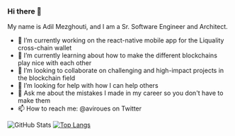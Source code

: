 ### Hi there 👋
My name is Adil Mezghouti, and I am a Sr. Software Engineer and Architect.

- 🔭 I’m currently working on the react-native mobile app for the Liquality cross-chain wallet
- 🌱 I’m currently learning about how to make the different blockchains play nice with each other
- 👯 I’m looking to collaborate on challenging and high-impact projects in the blockchain field
- 🤔 I’m looking for help with how I can help others
- 💬 Ask me about the mistakes I made in my career so you don't have to make them
- 📫 How to reach me: @aviroues on Twitter

![GitHub Stats](https://github-readme-stats.vercel.app/api?username=adilmezghouti)
[![Top Langs](https://github-readme-stats.vercel.app/api/top-langs/?username=adilmezghouti&layout=compact)](https://github.com/adilmezghouti/github-readme-stats)
